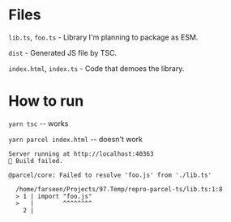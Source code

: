 # Files

`lib.ts`, `foo.ts` - Library I'm planning to package as ESM.

`dist` - Generated JS file by TSC.

`index.html`, `index.ts` - Code that demoes the library.

# How to run

`yarn tsc` -- works

`yarn parcel index.html` -- doesn't work

```
Server running at http://localhost:40363
🚨 Build failed.

@parcel/core: Failed to resolve 'foo.js' from './lib.ts'

  /home/farseen/Projects/97.Temp/repro-parcel-ts/lib.ts:1:8
  > 1 | import "foo.js"
  >   |        ^^^^^^^^
    2 |
```
